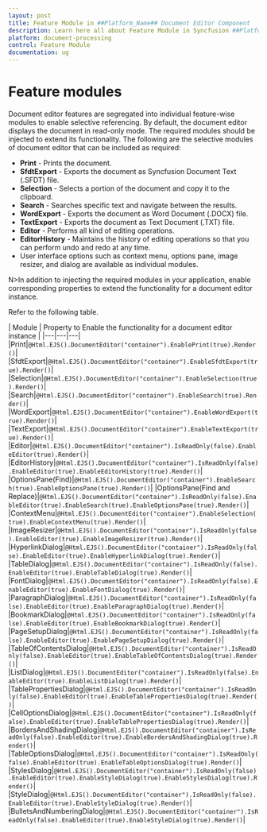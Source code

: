 ```yaml
---
layout: post
title: Feature Module in ##Platform_Name## Document Editor Component
description: Learn here all about Feature Module in Syncfusion ##Platform_Name## Document Editor component of Syncfusion Essential JS 2 and more.
platform: document-processing
control: Feature Module
documentation: ug
---
```



# Feature modules

Document editor features are segregated into individual feature-wise modules to enable selective referencing. By default, the document editor displays the document in read-only mode. The required modules should be injected to extend its functionality. The following are the selective modules of document editor that can be included as required:
* **Print** - Prints the document.
* **SfdtExport** - Exports the document as Syncfusion Document Text (.SFDT) file.
* **Selection** - Selects a portion of the document and copy it to the clipboard.
* **Search** - Searches specific text and navigate between the results.
* **WordExport** - Exports the document as Word Document (.DOCX) file.
* **TextExport** - Exports the document as Text Document (.TXT) file.
* **Editor** - Performs all kind of editing operations.
* **EditorHistory** - Maintains the history of editing operations so that you can perform undo and redo at any time.
* User interface options such as context menu, options pane, image resizer, and dialog are available as individual modules.

N>In addition to injecting the required modules in your application, enable corresponding properties to extend the functionality for a document editor instance.

Refer to the following table.

| Module |  Property to Enable the functionality for a document editor instance |
|---|---|---|
|Print|`@Html.EJS().DocumentEditor("container").EnablePrint(true).Render()`|
|SfdtExport|`@Html.EJS().DocumentEditor("container").EnableSfdtExport(true).Render()`|
|Selection|`@Html.EJS().DocumentEditor("container").EnableSelection(true).Render()`|
|Search|`@Html.EJS().DocumentEditor("container").EnableSearch(true).Render()`|
|WordExport|`@Html.EJS().DocumentEditor("container").EnableWordExport(true).Render()`|
|TextExport|`@Html.EJS().DocumentEditor("container").EnableTextExport(true).Render()`|
|Editor|`@Html.EJS().DocumentEditor("container").IsReadOnly(false).EnableEditor(true).Render()`|
|EditorHistory|`@Html.EJS().DocumentEditor("container").IsReadOnly(false).EnableEditor(true).EnableEditorHistory(true).Render()`|
|OptionsPane(Find)|`@Html.EJS().DocumentEditor("container").EnableSearch(true).EnableOptionsPane(true).Render()`|
|OptionsPane(Find and Replace)|`@Html.EJS().DocumentEditor("container").IsReadOnly(false).EnableEditor(true).EnableSearch(true).EnableOptionsPane(true).Render()`|
|ContextMenu|`@Html.EJS().DocumentEditor("container").EnableSelection(true).EnableContextMenu(true).Render()`|
|ImageResizer|`@Html.EJS().DocumentEditor("container").IsReadOnly(false).EnableEditor(true).EnableImageResizer(true).Render()`|
|HyperlinkDialog|`@Html.EJS().DocumentEditor("container").IsReadOnly(false).EnableEditor(true).EnableHyperlinkDialog(true).Render()`|
|TableDialog|`@Html.EJS().DocumentEditor("container").IsReadOnly(false).EnableEditor(true).EnableTableDialog(true).Render()`|
|FontDialog|`@Html.EJS().DocumentEditor("container").IsReadOnly(false).EnableEditor(true).EnableFontDialog(true).Render()`|
|ParagraphDialog|`@Html.EJS().DocumentEditor("container").IsReadOnly(false).EnableEditor(true).EnableParagraphDialog(true).Render()`|
|BookmarkDialog|`@Html.EJS().DocumentEditor("container").IsReadOnly(false).EnableEditor(true).EnableBookmarkDialog(true).Render()`|
|PageSetupDialog|`@Html.EJS().DocumentEditor("container").IsReadOnly(false).EnableEditor(true).EnablePageSetupDialog(true).Render()`|
|TableOfContentsDialog|`@Html.EJS().DocumentEditor("container").IsReadOnly(false).EnableEditor(true).EnableTableOfContentsDialog(true).Render()`|
|ListDialog|`@Html.EJS().DocumentEditor("container").IsReadOnly(false).EnableEditor(true).EnableListDialog(true).Render()`|
|TablePropertiesDialog|`@Html.EJS().DocumentEditor("container").IsReadOnly(false).EnableEditor(true).EnableTablePropertiesDialog(true).Render()`|
|CellOptionsDialog|`@Html.EJS().DocumentEditor("container").IsReadOnly(false).EnableEditor(true).EnableTablePropertiesDialog(true).Render()`|
|BordersAndShadingDialog|`@Html.EJS().DocumentEditor("container").IsReadOnly(false).EnableEditor(true).EnableBordersAndShadingDialog(true).Render()`|
|TableOptionsDialog|`@Html.EJS().DocumentEditor("container").IsReadOnly(false).EnableEditor(true).EnableTableOptionsDialog(true).Render()`|
|StylesDialog|`@Html.EJS().DocumentEditor("container").IsReadOnly(false).EnableEditor(true).EnableStyleDialog(true).EnableStylesDialog(true).Render()`|
|StyleDialog|`@Html.EJS().DocumentEditor("container").IsReadOnly(false).EnableEditor(true).EnableStyleDialog(true).Render()`|
|BulletsAndNumberingDialog|`@Html.EJS().DocumentEditor("container").IsReadOnly(false).EnableEditor(true).EnableStyleDialog(true).Render()`|